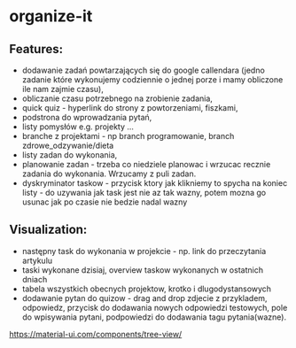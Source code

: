# organize-it

## Features:
- dodawanie zadań powtarzających się do google callendara (jedno zadanie które wykonujemy codziennie o jednej porze i mamy obliczone ile nam zajmie czasu),
- obliczanie czasu potrzebnego na zrobienie zadania,
- quick quiz - hyperlink do strony z powtorzeniami, fiszkami,
- podstrona do wprowadzania pytań,
- listy pomysłów e.g. projekty ...
- branche z projektami - np branch programowanie, branch zdrowe_odzywanie/dieta
- listy zadan do wykonania,
- planowanie zadan - trzeba co niedziele planowac i wrzucac recznie zadania do wykonania. Wrzucamy z puli zadan.
- dyskryminator taskow - przycisk ktory jak klikniemy to spycha na koniec listy - do uzywania jak task jest nie az tak wazny, potem mozna go usunac jak po czasie nie bedzie nadal wazny



## Visualization:
- następny task do wykonania w projekcie - np. link do przeczytania artykulu
- taski wykonane dzisiaj, overview taskow wykonanych w ostatnich dniach
- tabela wszystkich obecnych projektow, krotko i dlugodystansowych
- dodawanie pytan do quizow - drag and drop zdjecie z przykladem, odpowiedz, przycisk do dodawania nowych odpowiedzi testowych, pole do wpisywania pytani, podpowiedzi do dodawania tagu pytania(wazne).


https://material-ui.com/components/tree-view/
